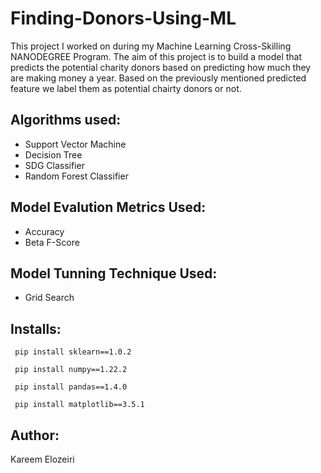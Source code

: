 # Finding-Donors-Using-ML
This project I worked on during my Machine Learning Cross-Skilling NANODEGREE Program. The aim of this project is to build a model that predicts the potential charity donors based on predicting how much they are making money a year. Based on the previously mentioned predicted feature we label them as potential chairty donors or not.
    
## Algorithms used:
- Support Vector Machine
- Decision Tree
- SDG Classifier
- Random Forest Classifier

## Model Evalution Metrics Used:
- Accuracy
- Beta F-Score

## Model Tunning Technique Used:
- Grid Search

## Installs:
``` pip install sklearn==1.0.2```

``` pip install numpy==1.22.2```

``` pip install pandas==1.4.0```

``` pip install matplotlib==3.5.1```


## Author:
Kareem Elozeiri
